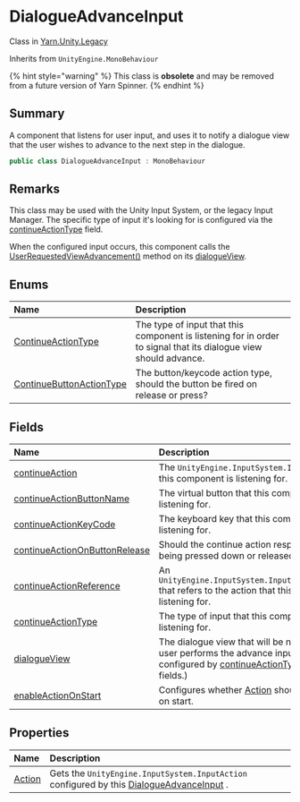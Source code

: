 # DialogueAdvanceInput

Class in [Yarn.Unity.Legacy](/docs/api/csharp/yarn.unity.legacy.md)

Inherits from `UnityEngine.MonoBehaviour`

{% hint style="warning" %}
This class is <b>obsolete</b> and may be removed from a future version of Yarn Spinner.
{% endhint %}

## Summary


A component that listens for user input, and uses it to notify a
dialogue view that the user wishes to advance to the next step in the
dialogue.


```csharp
public class DialogueAdvanceInput : MonoBehaviour
```

## Remarks

<p>This class may be used with the Unity Input System, or the legacy
Input Manager. The specific type of input it's looking for is configured
via the <a href="yarn.unity.legacy.dialogueadvanceinput.continueactiontype-2.md">continueActionType</a> field.</p> <p>When the configured input occurs, this component calls the <a href="yarn.unity.legacy.dialogueviewbase.userrequestedviewadvancement.md">UserRequestedViewAdvancement()</a> method on its
<a href="yarn.unity.legacy.dialogueadvanceinput.dialogueview.md">dialogueView</a>.
</p>

## Enums

|Name|Description|
|:---|:---|
|[ContinueActionType](/docs/api/csharp/yarn.unity.legacy.dialogueadvanceinput.continueactiontype-1.md)|The type of input that this component is listening for in order to signal that its dialogue view should advance.|
|[ContinueButtonActionType](/docs/api/csharp/yarn.unity.legacy.dialogueadvanceinput.continuebuttonactiontype.md)|The button/keycode action type, should the button be fired on release or press?|

## Fields

|Name|Description|
|:---|:---|
|[continueAction](/docs/api/csharp/yarn.unity.legacy.dialogueadvanceinput.continueaction.md)|The  <code>UnityEngine.InputSystem.InputAction</code>  that this component is listening for.|
|[continueActionButtonName](/docs/api/csharp/yarn.unity.legacy.dialogueadvanceinput.continueactionbuttonname.md)|The virtual button that this component is listening for.|
|[continueActionKeyCode](/docs/api/csharp/yarn.unity.legacy.dialogueadvanceinput.continueactionkeycode.md)|The keyboard key that this component is listening for.|
|[continueActionOnButtonRelease](/docs/api/csharp/yarn.unity.legacy.dialogueadvanceinput.continueactiononbuttonrelease.md)|Should the continue action respond to key being pressed down or released.|
|[continueActionReference](/docs/api/csharp/yarn.unity.legacy.dialogueadvanceinput.continueactionreference.md)|An  <code>UnityEngine.InputSystem.InputActionReference</code>  that refers to the action that this component is listening for.|
|[continueActionType](/docs/api/csharp/yarn.unity.legacy.dialogueadvanceinput.continueactiontype-2.md)|The type of input that this component is listening for.|
|[dialogueView](/docs/api/csharp/yarn.unity.legacy.dialogueadvanceinput.dialogueview.md)|The dialogue view that will be notified when the user performs the advance input (as configured by  <a href="yarn.unity.legacy.dialogueadvanceinput.continueactiontype-2.md">continueActionType</a>  and related fields.)|
|[enableActionOnStart](/docs/api/csharp/yarn.unity.legacy.dialogueadvanceinput.enableactiononstart.md)|Configures whether  <a href="yarn.unity.legacy.dialogueadvanceinput.action.md">Action</a>  should be enabled on start.|

## Properties

|Name|Description|
|:---|:---|
|[Action](/docs/api/csharp/yarn.unity.legacy.dialogueadvanceinput.action.md)|Gets the  <code>UnityEngine.InputSystem.InputAction</code>  configured by this  <a href="yarn.unity.legacy.dialogueadvanceinput.md">DialogueAdvanceInput</a> .|

